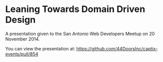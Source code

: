 # Leaning Towards Domain Driven Design

A presentation given to the San Antonio Web Developers Meetup on 20 November 2014.

You can view the presentation at: https://github.com/44DoorsInc/captix-events/pull/854
